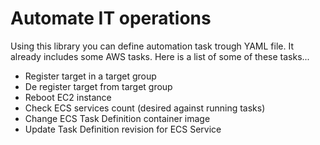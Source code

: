 # Automate IT operations

Using this library you can define automation task trough YAML file.
It already includes some AWS tasks. Here is a list of some of these tasks...
* Register target in a target group
* De register target from target group
* Reboot EC2 instance
* Check ECS services count (desired against running tasks)
* Change ECS Task Definition container image
* Update Task Definition revision for ECS Service 